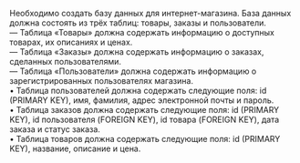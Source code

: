 Необходимо создать базу данных для интернет-магазина. База данных должна состоять из трёх таблиц: товары, заказы и пользователи.<br>
— Таблица «Товары» должна содержать информацию о доступных товарах, их описаниях и ценах.<br>
— Таблица «Заказы» должна содержать информацию о заказах, сделанных пользователями.<br>
— Таблица «Пользователи» должна содержать информацию о зарегистрированных пользователях магазина.<br>
• Таблица пользователей должна содержать следующие поля: id (PRIMARY KEY), имя, фамилия, адрес электронной почты и пароль.<br>
• Таблица заказов должна содержать следующие поля: id (PRIMARY KEY), id пользователя (FOREIGN KEY), id товара (FOREIGN KEY), дата заказа и статус заказа.<br>
• Таблица товаров должна содержать следующие поля: id (PRIMARY KEY), название, описание и цена.



